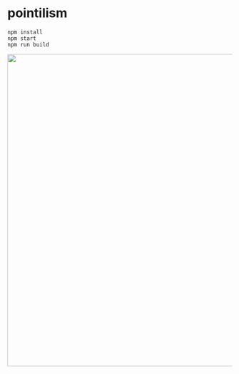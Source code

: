 <h1>pointilism</h1>

    npm install
    npm start
    npm run build


<p align="center">
    <img width="700px" src="https://github.com/patakk/pointilism/blob/master/sample.png">
</p>
